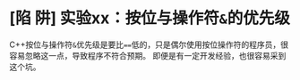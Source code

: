 # [陷 阱] 实验xx：按位与操作符`&`的优先级

C++按位与操作符`&`优先级是要比`==`低的，只是偶尔使用按位操作符的程序员，很容易忽略这一点，导致程序不符合预期。
即便是有一定开发经验，也很容易采到这个坑。
